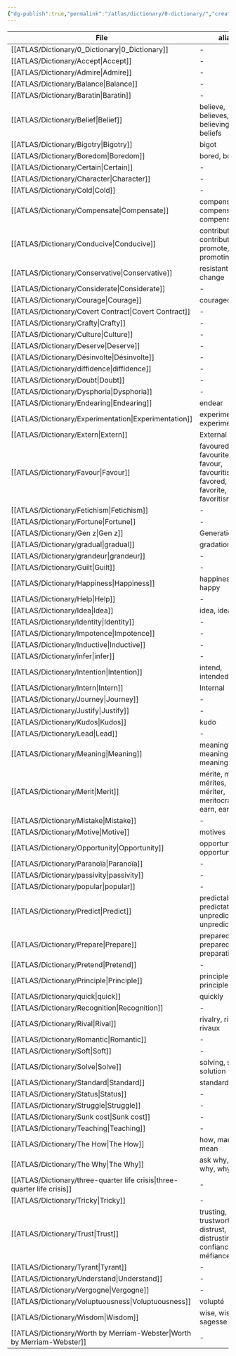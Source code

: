```yaml
---
{"dg-publish":true,"permalink":"/atlas/dictionary/0-dictionary/","created":"2022-12-27T18:37:01.494+01:00","updated":"2023-03-08T09:25:07.434+01:00"}
---
```


| File                                                                         | alias                                                                          |
| ---------------------------------------------------------------------------- | ------------------------------------------------------------------------------ |
| [[ATLAS/Dictionary/0_Dictionary\|0_Dictionary]]                           | \-                                                                             |
| [[ATLAS/Dictionary/Accept\|Accept]]                                       | \-                                                                             |
| [[ATLAS/Dictionary/Admire\|Admire]]                                       | \-                                                                             |
| [[ATLAS/Dictionary/Balance\|Balance]]                                     | \-                                                                             |
| [[ATLAS/Dictionary/Baratin\|Baratin]]                                     | \-                                                                             |
| [[ATLAS/Dictionary/Belief\|Belief]]                                       | believe, believes, believing, beliefs                                          |
| [[ATLAS/Dictionary/Bigotry\|Bigotry]]                                     | bigot                                                                          |
| [[ATLAS/Dictionary/Boredom\|Boredom]]                                     | bored, boring                                                                  |
| [[ATLAS/Dictionary/Certain\|Certain]]                                     | \-                                                                             |
| [[ATLAS/Dictionary/Character\|Character]]                                 | \-                                                                             |
| [[ATLAS/Dictionary/Cold\|Cold]]                                           | \-                                                                             |
| [[ATLAS/Dictionary/Compensate\|Compensate]]                               | compensation, compensating, compensates                                        |
| [[ATLAS/Dictionary/Conducive\|Conducive]]                                 | contribute, contributing, promote, promoting                                   |
| [[ATLAS/Dictionary/Conservative\|Conservative]]                           | resistant to change                                                            |
| [[ATLAS/Dictionary/Considerate\|Considerate]]                             | \-                                                                             |
| [[ATLAS/Dictionary/Courage\|Courage]]                                     | courageous                                                                     |
| [[ATLAS/Dictionary/Covert Contract\|Covert Contract]]                     | \-                                                                             |
| [[ATLAS/Dictionary/Crafty\|Crafty]]                                       | \-                                                                             |
| [[ATLAS/Dictionary/Culture\|Culture]]                                     | \-                                                                             |
| [[ATLAS/Dictionary/Deserve\|Deserve]]                                     | \-                                                                             |
| [[ATLAS/Dictionary/Désinvolte\|Désinvolte]]                               | \-                                                                             |
| [[ATLAS/Dictionary/diffidence\|diffidence]]                               | \-                                                                             |
| [[ATLAS/Dictionary/Doubt\|Doubt]]                                         | \-                                                                             |
| [[ATLAS/Dictionary/Dysphoria\|Dysphoria]]                                 | \-                                                                             |
| [[ATLAS/Dictionary/Endearing\|Endearing]]                                 | endear                                                                         |
| [[ATLAS/Dictionary/Experimentation\|Experimentation]]                     | experiment, experimentation                                                    |
| [[ATLAS/Dictionary/Extern\|Extern]]                                       | External                                                                       |
| [[ATLAS/Dictionary/Favour\|Favour]]                                       | favoured, favourite, favour, favouritism, favored, favorite, favor, favoritism |
| [[ATLAS/Dictionary/Fetichism\|Fetichism]]                                 | \-                                                                             |
| [[ATLAS/Dictionary/Fortune\|Fortune]]                                     | \-                                                                             |
| [[ATLAS/Dictionary/Gen z\|Gen z]]                                         | Generation Z                                                                   |
| [[ATLAS/Dictionary/gradual\|gradual]]                                     | gradation                                                                      |
| [[ATLAS/Dictionary/grandeur\|grandeur]]                                   | \-                                                                             |
| [[ATLAS/Dictionary/Guilt\|Guilt]]                                         | \-                                                                             |
| [[ATLAS/Dictionary/Happiness\|Happiness]]                                 | happiness, happy                                                               |
| [[ATLAS/Dictionary/Help\|Help]]                                           | \-                                                                             |
| [[ATLAS/Dictionary/Idea\|Idea]]                                           | idea, ideas                                                                    |
| [[ATLAS/Dictionary/Identity\|Identity]]                                   | \-                                                                             |
| [[ATLAS/Dictionary/Impotence\|Impotence]]                                 | \-                                                                             |
| [[ATLAS/Dictionary/Inductive\|Inductive]]                                 | \-                                                                             |
| [[ATLAS/Dictionary/infer\|infer]]                                         | \-                                                                             |
| [[ATLAS/Dictionary/Intention\|Intention]]                                 | intend, intended, intent                                                       |
| [[ATLAS/Dictionary/Intern\|Intern]]                                       | Internal                                                                       |
| [[ATLAS/Dictionary/Journey\|Journey]]                                     | \-                                                                             |
| [[ATLAS/Dictionary/Justify\|Justify]]                                     | \-                                                                             |
| [[ATLAS/Dictionary/Kudos\|Kudos]]                                         | kudo                                                                           |
| [[ATLAS/Dictionary/Lead\|Lead]]                                           | \-                                                                             |
| [[ATLAS/Dictionary/Meaning\|Meaning]]                                     | meaningful, meanings, meaningless                                              |
| [[ATLAS/Dictionary/Merit\|Merit]]                                         | mérite, merits, mérites, mériter, meritocracy, earn, earning                   |
| [[ATLAS/Dictionary/Mistake\|Mistake]]                                     | \-                                                                             |
| [[ATLAS/Dictionary/Motive\|Motive]]                                       | motives                                                                        |
| [[ATLAS/Dictionary/Opportunity\|Opportunity]]                             | opportunities, opportunist                                                     |
| [[ATLAS/Dictionary/Paranoïa\|Paranoïa]]                                   | \-                                                                             |
| [[ATLAS/Dictionary/passivity\|passivity]]                                 | \-                                                                             |
| [[ATLAS/Dictionary/popular\|popular]]                                     | \-                                                                             |
| [[ATLAS/Dictionary/Predict\|Predict]]                                     | predictable, predictate, unpredictable, unpredictability                       |
| [[ATLAS/Dictionary/Prepare\|Prepare]]                                     | preparedness, prepared, preparation                                            |
| [[ATLAS/Dictionary/Pretend\|Pretend]]                                     | \-                                                                             |
| [[ATLAS/Dictionary/Principle\|Principle]]                                 | principle, principles                                                          |
| [[ATLAS/Dictionary/quick\|quick]]                                         | quickly                                                                        |
| [[ATLAS/Dictionary/Recognition\|Recognition]]                             | \-                                                                             |
| [[ATLAS/Dictionary/Rival\|Rival]]                                         | rivalry, rivals, rivaux                                                        |
| [[ATLAS/Dictionary/Romantic\|Romantic]]                                   | \-                                                                             |
| [[ATLAS/Dictionary/Soft\|Soft]]                                           | \-                                                                             |
| [[ATLAS/Dictionary/Solve\|Solve]]                                         | solving, solved, solution                                                      |
| [[ATLAS/Dictionary/Standard\|Standard]]                                   | standards                                                                      |
| [[ATLAS/Dictionary/Status\|Status]]                                       | \-                                                                             |
| [[ATLAS/Dictionary/Struggle\|Struggle]]                                   | \-                                                                             |
| [[ATLAS/Dictionary/Sunk cost\|Sunk cost]]                                 | \-                                                                             |
| [[ATLAS/Dictionary/Teaching\|Teaching]]                                   | \-                                                                             |
| [[ATLAS/Dictionary/The How\|The How]]                                     | how, manner, mean                                                              |
| [[ATLAS/Dictionary/The Why\|The Why]]                                     | ask why, know why, why                                                         |
| [[ATLAS/Dictionary/three-quarter life crisis\|three-quarter life crisis]] | \-                                                                             |
| [[ATLAS/Dictionary/Tricky\|Tricky]]                                       | \-                                                                             |
| [[ATLAS/Dictionary/Trust\|Trust]]                                         | trusting, trustworthy, distrust, distrusting, confiance, méfiance              |
| [[ATLAS/Dictionary/Tyrant\|Tyrant]]                                       | \-                                                                             |
| [[ATLAS/Dictionary/Understand\|Understand]]                               | \-                                                                             |
| [[ATLAS/Dictionary/Vergogne\|Vergogne]]                                   | \-                                                                             |
| [[ATLAS/Dictionary/Voluptuousness\|Voluptuousness]]                       | volupté                                                                        |
| [[ATLAS/Dictionary/Wisdom\|Wisdom]]                                       | wise, wisdom, sagesse                                                          |
| [[ATLAS/Dictionary/Worth by Merriam-Webster\|Worth by Merriam-Webster]]   | \-                                                                             |


<script src="https://utteranc.es/client.js"
        repo="Heart4sides/Comment_Section"
        issue-term="pathname"
        theme="github-dark"
        crossorigin="anonymous"
        async>
</script>
